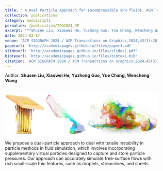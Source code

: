 ```yaml
---
title: " A Dual Particle Approach for Incompressible SPH fluids. ACM Transactions on Graphics"
collection: publications
category: manuscripts
permalink: /publication/TOG2024_DP
excerpt: "**Shusen Liu, Xiaowei He, Yuzhong Guo, Yue Chang, Wencheng Wang** <br/><img src='/images/TOG2025_DP.png'>"
date: 2024-02-17
venue: 'ACM SIGGRAPH 2024 / ACM Transactions on Graphics,2024,43(3):28'
paperurl: 'http://academicpages.github.io/files/paper3.pdf'
slidesurl: 'http://academicpages.github.io/files/slides1.pdf'
bibtexurl: 'http://academicpages.github.io/files/bibtex1.bib'
citation: 'ACM SIGGRAPH 2024 / ACM Transactions on Graphics,2024,43(3):28.'
---
```

Author: **Shusen Liu, Xiaowei He, Yuzhong Guo, Yue Chang, Wencheng Wang**

<br/><img src='/images/TOG2025_DP.png'>

We propose a dual-particle approach to deal with tensile instability in particle methods in fluid simulation, which involves incorporating supplementary virtual particles designed to capture and store particle pressures. Our approach can accurately simulate free-surface flows with rich small-scale thin features, such as droplets, streamlines, and sheets.

